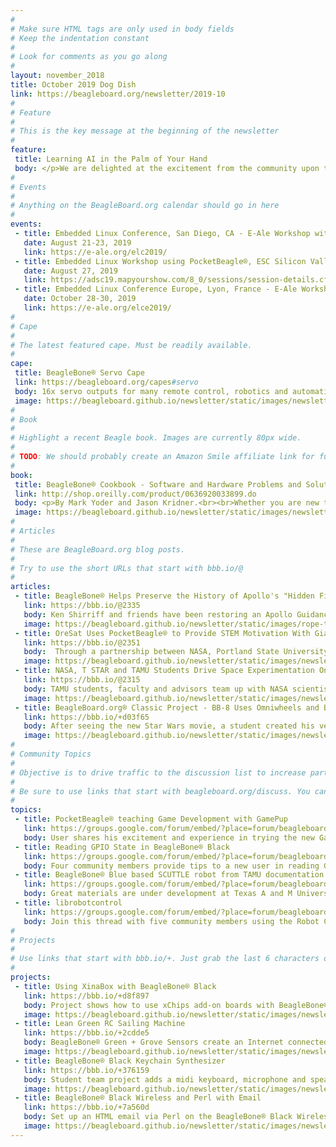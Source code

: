 ```yaml
---
# 
# Make sure HTML tags are only used in body fields
# Keep the indentation constant
# 
# Look for comments as you go along
#
layout: november_2018
title: October 2019 Dog Dish
link: https://beagleboard.org/newsletter/2019-10
#
# Feature
#
# This is the key message at the beginning of the newsletter
#
feature:
 title: Learning AI in the Palm of Your Hand
 body: </p>We are delighted at the excitement from the community upon the release of the <a href="https://beagleboard.org/ai">BeagleBone® AI</a>.  The newest, fastest, most powerful BeagleBone® low cost development board yet is driving a whole new AI revolution.  Built on our proven open source Linux approach, BeagleBone® AI makes it easy to explore how artificial intelligence and machine learning can be used in everyday life. With a price that enables every embedded developer to put learning AI in the palm of your Hand, we look forward to hearing more about your new AI innovations!<br>&mdash;<strong>Christine Long</strong>, <em>Executive Director</em></p>
#
# Events
#
# Anything on the BeagleBoard.org calendar should go in here
#
events:
 - title: Embedded Linux Conference, San Diego, CA - E-Ale Workshop with PocketBeagle®
   date: August 21-23, 2019 
   link: https://e-ale.org/elc2019/
 - title: Embedded Linux Workshop using PocketBeagle®, ESC Silicon Valley
   date: August 27, 2019 
   link: https://adsc19.mapyourshow.com/8_0/sessions/session-details.cfm?scheduleid=3  
 - title: Embedded Linux Conference Europe, Lyon, France - E-Ale Workshop with PocketBeagle®
   date: October 28-30, 2019
   link: https://e-ale.org/elce2019/
#
# Cape
#
# The latest featured cape. Must be readily available.
#
cape:
 title: BeagleBone® Servo Cape
 link: https://beagleboard.org/capes#servo
 body: 16x servo outputs for many remote control, robotics and automation projects.  5V power input, I2C EEPROM
 image: https://beagleboard.github.io/newsletter/static/images/newsletter-2019-08_0000.png
#
# Book
#
# Highlight a recent Beagle book. Images are currently 80px wide.
# 
# TODO: We should probably create an Amazon Smile affiliate link for future books.
#
book:
 title: BeagleBone® Cookbook - Software and Hardware Problems and Solutions
 link: http://shop.oreilly.com/product/0636920033899.do
 body: <p>By Mark Yoder and Jason Kridner.<br><br>Whether you are new to BeagleBone® or want to explore more of its capabilities, this cookbook provides scores of recipes for connecting and talking to the physical world. </p>
 image: https://beagleboard.github.io/newsletter/static/images/newsletter-2019-08_0001.jpg
#
# Articles
#
# These are BeagleBoard.org blog posts.
#
# Try to use the short URLs that start with bbb.io/@
#
articles:
 - title: BeagleBone® Helps Preserve the History of Apollo's "Hidden Figures"
   link: https://bbb.io/@2335
   body: Ken Shirriff and friends have been restoring an Apollo Guidance Computer that was used for ground testing of the NASA Apollo Lunar Module. Discover how their work is helping to preserve history.
   image: https://beagleboard.github.io/newsletter/static/images/rope-threaderx280.jpg
 - title: OreSat Uses PocketBeagle® to Provide STEM Motivation With Giant “Selfie-Stick” from Space
   link: https://bbb.io/@2351
   body:  Through a partnership between NASA, Portland State University and educators across the state, find out how BeagleBoard.org® PocketBeagles® are playing a key role in bringing Oregon's First Satellite into orbit. 
   image: https://beagleboard.github.io/newsletter/static/images/newsletter-2019-08_0002.png
 - title: NASA, T STAR and TAMU Students Drive Space Experimentation On the ISS Using BeagleBone® Black
   link: https://bbb.io/@2315
   body: TAMU students, faculty and advisors team up with NASA scientists to launch a remote experimentation program on the International Space Station this summer providing control to teams on the ground.
   image: https://beagleboard.github.io/newsletter/static/images/newsletter-2019-08_0003.png
 - title: BeagleBoard.org® Classic Project - BB-8 Uses Omniwheels and BeagleBone® for Self-Balancing Head 
   link: https://bbb.io/+d03f65
   body: After seeing the new Star Wars movie, a student created his very own full-size BB-8 self-balancing robot and wrote these instructions.
   image: https://beagleboard.github.io/newsletter/static/images/newsletter-2019-08_0004.jpg
#
# Community Topics
#
# Objective is to drive traffic to the discussion list to increase participation.
#
# Be sure to use links that start with beagleboard.org/discuss. You can grab the links from there.
#
topics:
 - title: PocketBeagle® teaching Game Development with GamePup
   link: https://groups.google.com/forum/embed/?place=forum/beagleboard&showsearch=true&showpopout=true&showtabs=false&hideforumtitle=true&parenturl=https%3A%2F%2Fbeagleboard.org%2Fdiscuss#!category-topic/beagleboard/newbies/MwQbS5K31kI
   body: User shares his excitement and experience in trying the new GamePup cape with PocketBeagle®
 - title: Reading GPIO State in BeagleBone® Black
   link: https://groups.google.com/forum/embed/?place=forum/beagleboard&showsearch=true&showpopout=true&showtabs=false&hideforumtitle=true&parenturl=https%3A%2F%2Fbeagleboard.org%2Fdiscuss#!category-topic/beagleboard/newbies/A32nyTiPV8Q
   body: Four community members provide tips to a new user in reading GPIO
 - title: BeagleBone® Blue based SCUTTLE robot from TAMU documentation published
   link: https://groups.google.com/forum/embed/?place=forum/beagleboard&showsearch=true&showpopout=true&showtabs=false&hideforumtitle=true&parenturl=https%3A%2F%2Fbeagleboard.org%2Fdiscuss#!category-topic/beagleboard/newbies/T07U0Vl5bec
   body: Great materials are under development at Texas A and M University for a course in mechatronics, check them out.
 - title: librobotcontrol
   link: https://groups.google.com/forum/embed/?place=forum/beagleboard&showsearch=true&showpopout=true&showtabs=false&hideforumtitle=true&parenturl=https%3A%2F%2Fbeagleboard.org%2Fdiscuss#!category-topic/beagleboard/newbies/wV2ih-6drrA
   body: Join this thread with five community members using the Robot Control Library 
#
# Projects
#
# Use links that start with bbb.io/+. Just grab the last 6 characters of the project URL to put at the end.
#
projects:
 - title: Using XinaBox with BeagleBone® Black
   link: https://bbb.io/+d8f897
   body: Project shows how to use xChips add-on boards with BeagleBone® Black through a XinaBox bridge using I2C.
   image: https://beagleboard.github.io/newsletter/static/images/newsletter-2019-08_0005.jpg
 - title: Lean Green RC Sailing Machine
   link: https://bbb.io/+2cdde5
   body: BeagleBone® Green + Grove Sensors create an Internet connected boat that controls and senses in real time over a GSM cell link.
   image: https://beagleboard.github.io/newsletter/static/images/newsletter-2019-08_0006.jpg
 - title: BeagleBone® Black Keychain Synthesizer
   link: https://bbb.io/+376159
   body: Student team project adds a midi keyboard, microphone and speakers for that composer on the go!
   image: https://beagleboard.github.io/newsletter/static/images/newsletter-2019-08_0007.jpg
 - title: BeagleBone® Black Wireless and Perl with Email
   link: https://bbb.io/+7a560d
   body: Set up an HTML email via Perl on the BeagleBone® Black Wireless with some G-mail. 
   image: https://beagleboard.github.io/newsletter/static/images/newsletter-2019-08_0008.png
---
```



